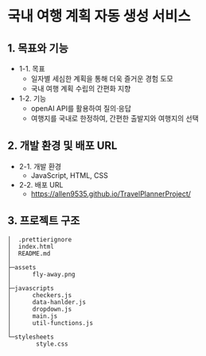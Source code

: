 # 국내 여행 계획 자동 생성 서비스

## 1. 목표와 기능
* 1-1. 목표
    * 일자별 세심한 계획을 통해 더욱 즐거운 경험 도모
    * 국내 여행 계획 수립의 간편화 지향
* 1-2. 기능
    * openAI API를 활용하여 질의·응답
    * 여행지를 국내로 한정하여, 간편한 출발지와 여행지의 선택


## 2. 개발 환경 및 배포 URL
* 2-1. 개발 환경
    * JavaScript, HTML, CSS
* 2-2. 배포 URL
    * https://allen9535.github.io/TravelPlannerProject/


## 3. 프로젝트 구조
```
│  .prettierignore
│  index.html
│  README.md
│
├─assets
│      fly-away.png
│
├─javascripts
│      checkers.js
│      data-hanlder.js
│      dropdown.js
│      main.js
│      util-functions.js
│
└─stylesheets
        style.css
```
